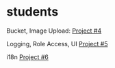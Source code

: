 # students
Bucket, Image Upload: [Project #4](https://github.com/ana-radchuk/students/tree/1-bucket-imageUpload)

Logging, Role Access, UI [Project #5](https://github.com/ana-radchuk/students/tree/2-logging-roleAccess-UI)

i18n [Project #6](https://github.com/ana-radchuk/students/tree/3-i18n-1)
